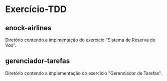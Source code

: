 # Exercício-TDD

## enock-airlines
Diretório contendo a implmentação do exercício "Sistema de Reserva de Voo".

## gerenciador-tarefas
Diretório contendo a implementação do exercício "Gerenciador de Tarefas".
